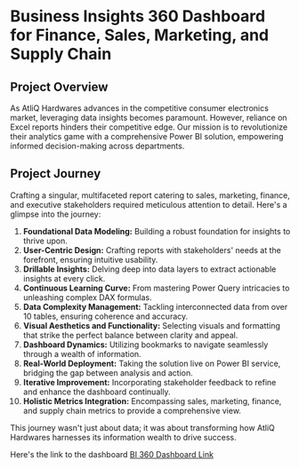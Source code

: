 # Business Insights 360 Dashboard for Finance, Sales, Marketing, and Supply Chain

## Project Overview

As AtliQ Hardwares advances in the competitive consumer electronics market, leveraging data insights becomes paramount. However, reliance on Excel reports hinders their competitive edge. Our mission is to revolutionize their analytics game with a comprehensive Power BI solution, empowering informed decision-making across departments.

## Project Journey

Crafting a singular, multifaceted report catering to sales, marketing, finance, and executive stakeholders required meticulous attention to detail. Here's a glimpse into the journey:

1. **Foundational Data Modeling:** Building a robust foundation for insights to thrive upon.
2. **User-Centric Design:** Crafting reports with stakeholders' needs at the forefront, ensuring intuitive usability.
3. **Drillable Insights:** Delving deep into data layers to extract actionable insights at every click.
4. **Continuous Learning Curve:** From mastering Power Query intricacies to unleashing complex DAX formulas.
5. **Data Complexity Management:** Tackling interconnected data from over 10 tables, ensuring coherence and accuracy.
6. **Visual Aesthetics and Functionality:** Selecting visuals and formatting that strike the perfect balance between clarity and appeal.
7. **Dashboard Dynamics:** Utilizing bookmarks to navigate seamlessly through a wealth of information.
8. **Real-World Deployment:** Taking the solution live on Power BI service, bridging the gap between analysis and action.
9. **Iterative Improvement:** Incorporating stakeholder feedback to refine and enhance the dashboard continually.
10. **Holistic Metrics Integration:** Encompassing sales, marketing, finance, and supply chain metrics to provide a comprehensive view.

This journey wasn't just about data; it was about transforming how AtliQ Hardwares harnesses its information wealth to drive success.

Here's the link to the dashboard [BI 360 Dashboard Link](https://app.powerbi.com/view?r=eyJrIjoiNDAyODliMDMtYzQwZS00ZTY2LTgyMzQtNzE5ZjkxYzgxNzY5IiwidCI6ImM2ZTU0OWIzLTVmNDUtNDAzMi1hYWU5LWQ0MjQ0ZGM1YjJjNCJ9)
